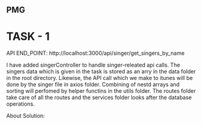 ## PMG

# TASK - 1

API END_POINT: http://localhost:3000/api/singer/get_singers_by_name

I have added singerController to handle singer-releated api calls. The singers data which is given in the task is stored as an arry in the data folder in the root directory. Likewise, the API call which we make to itunes will be done by the singer file in axios folder. Combining of nestd arrays and sorting will perfomed by helper functins in the utils folder. The routes folder take care of all the routes and the services folder looks after the database operations.

About Solution:
